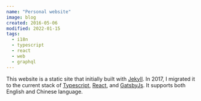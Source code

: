 ```yaml
---
name: "Personal website"
image: blog
created: 2016-05-06
modified: 2022-01-15
tags:
  - i18n
  - typescript
  - react
  - web
  - graphql
---
```


This website is a static site that initially built with [Jekyll](https://jekyllrb.com/). In 2017, I migrated it to the current stack of [Typescript](https://www.typescriptlang.org/), [React](https://reactjs.org/), and [GatsbyJs](https://www.gatsbyjs.org/). It supports both English and Chinese language.
